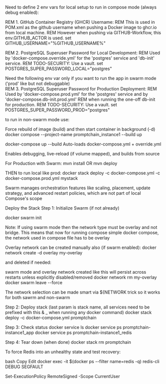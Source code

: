 Need to define 2 env vars for local setup to run in compose mode (always debug enabled):

REM 1. GitHub Container Registry (GHCR) Username:
REM This is used in POM.xml as the github username when pushing a Docker image to ghcr.io from local machine.
REM However when pushing via GITHUB-Workflow, this env.GITHUB_ACTOR is used.
set GITHUB_USERNAME="%GITHUB_USERNAME%"

REM 2. PostgreSQL Superuser Password for Local Development:
REM Used by 'docker-compose.override.yml' for the 'postgres' service and 'db-init' service.
REM TODO-SECURITY: Use a vault.
set POSTGRES_SUPER_PASSWORD_LOCAL="postgres"



Need the following env var only if you want to run the app in swarm mode ('prod' like but not debuggable)  
REM 3. PostgreSQL Superuser Password for Production Deployment:
REM Used by 'docker-compose.prod.yml' for the 'postgres' service and by 'docker-compose.db-init.prod.yml'
REM when running the one-off db-init for production.
REM TODO-SECURITY: Use a vault.
set POSTGRES_SUPER_PASSWORD_PROD="postgres"


to run in non-swarm mode use:

Force rebuild of image (build) and then start container in background (-d)
docker compose --project-name promptchain_instance1 --build up 

docker-compose up --build
Auto-loads docker-compose.yml + override.yml

Enables debugging, live-reload (if volume mapped), and builds from source

For Production with Swarm:
mvn install 
OR
mvn deploy

THEN to run local like prod:
docker stack deploy -c docker-compose.yml -c docker-compose.prod.yml mystack

Swarm manages orchestration features like scaling, placement, update strategy, and advanced restart policies, which are not part of local Compose's scope

Deploy the Stack
Step 1: Initialize Swarm (if not already)

docker swarm init 

Note: 
If using swarm mode then the network type must be overlay and not bridge. 
This means that now for running compose simple docker compose, the network used in compose file has to be overlay

Overlay network can be created manually also (if swarm enabled):
docker network create -d overlay my-overlay

and deleted if needed:

swarm mode and overlay network created like this will persist across restarts unless explicitly disabled/removed
docker network rm my-overlay
docker swarm leave --force

The network selection can be made smart via ${NETWORK trick so it works for both sawrm and non-swarm


Step 2: Deploy stack (last param is stack name, all services need to be prefixed with this & _ when running any docker command)
docker stack deploy -c docker-compose.yml promptchain

Step 3: Check status
docker service ls
docker service ps promptchain-instance1_app
docker service ps promptchain-instance1_redis

Step 4: Tear down (when done)
docker stack rm promptchain

To force Redis into an unhealthy state and test recovery:

bash
Copy
Edit
docker exec -it $(docker ps --filter name=redis -q) redis-cli DEBUG SEGFAULT


Set-ExecutionPolicy RemoteSigned -Scope CurrentUser